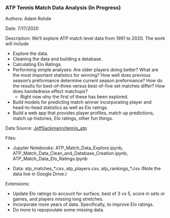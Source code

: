 ### ATP Tennis Match Data Analysis (In Progress)

Authors: Adam Rohde

Date: 7/17/2020

Description: We’ll explore ATP match level data from 1991 to 2020. The work will include

* Explore the data.
* Cleaning the data and building a database.
* Calculating Elo Ratings.
* Performing simple analyses: Are older players doing better? What are the most important statistics for winning? How well does previous season’s preformance determine current season preformance? How do the results for best-of-three versus best-of-five set matches differ? How does handedness effect matchups?
    * Right now olny the first of these has been explored.
* Build models for predicting match winner incorporating player and head-to-head statistics as well as Elo ratings.
* Build a web app that provides player profiles, match up predictions, match up histories, Elo ratings, other fun things.  

Data Source: [JeffSackmann/tennis_atp](https://github.com/JeffSackmann/tennis_atp)

Files:

* Jupyter Notebooks: ATP_Match_Data_Explore.ipynb, ATP_Match_Data_Clean_and_Database_Creation.ipynb, ATP_Match_Data_Elo_Ratings.ipynb

* Data: atp_matches_\*.csv, atp_players.csv, atp_rankings_\*.csv (Note the data live in Google Drive.)

Extensions:

* Update Elo ratings to account for surface, best of 3 vs 5, score in sets or games, and players missing long stretches. 
* Incorporate more years of data. Specifically, to improve Elo ratings. 
* Do more to repopoulate some missing data. 

